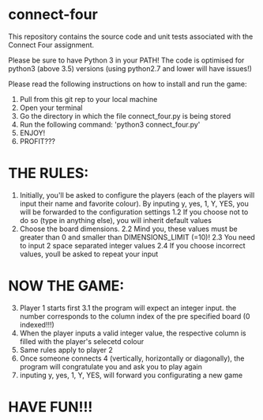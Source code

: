 # connect-four
This repository contains the source code and unit tests associated with the Connect Four assignment.

Please be sure to have Python 3 in your PATH!
The code is optimised for python3 (above 3.5) versions (using python2.7 and lower will have issues!)

Please read the following instructions on how to install and run the game:

1. Pull from this git rep to your local machine
2. Open your terminal
3. Go the directory in which the file connect_four.py is being stored
4. Run the following command: 'python3 connect_four.py'
5. ENJOY!
6. PROFIT???


# THE RULES:

1. Initially, you'll be asked to configure the players (each of the players will input their name and favorite colour). By inputing y, yes, 1, Y, YES, you will be forwarded to the configuration settings
1.2 If you choose not to do so (type in anything else), you will inherit default values
2. Choose the board dimensions.
2.2 Mind you, these values must be greater than 0 and smaller than DIMENSIONS_LIMIT (=10)!
2.3 You need to input 2 space separated integer values
2.4 If you choose incorrect values, youll be asked to repeat your input

# NOW THE GAME:

3. Player 1 starts first
3.1 the program will expect an integer input. the number corresponds to the column index of the pre specified board (0 indexed!!!)
4. When the player inputs a valid integer value, the respective column is filled with the player's selecetd colour
5. Same rules apply to player 2
6. Once someone connects 4 (vertically, horizontally or diagonally), the program will congratulate you and ask you to play again
7. inputing y, yes, 1, Y, YES, will forward you configurating a new game

# HAVE FUN!!!


